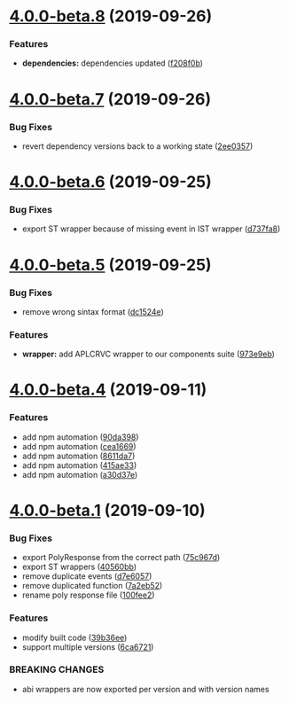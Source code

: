 # [4.0.0-beta.8](https://github.com/PolymathNetwork/polymath-abi-wrappers/compare/v4.0.0-beta.7@beta...v4.0.0-beta.8@beta) (2019-09-26)


### Features

* **dependencies:** dependencies updated ([f208f0b](https://github.com/PolymathNetwork/polymath-abi-wrappers/commit/f208f0b))

# [4.0.0-beta.7](https://github.com/PolymathNetwork/polymath-abi-wrappers/compare/v4.0.0-beta.6@beta...v4.0.0-beta.7@beta) (2019-09-26)


### Bug Fixes

* revert dependency versions back to a working state ([2ee0357](https://github.com/PolymathNetwork/polymath-abi-wrappers/commit/2ee0357))

# [4.0.0-beta.6](https://github.com/PolymathNetwork/polymath-abi-wrappers/compare/v4.0.0-beta.5@beta...v4.0.0-beta.6@beta) (2019-09-25)


### Bug Fixes

* export ST wrapper because of missing event in IST wrapper ([d737fa8](https://github.com/PolymathNetwork/polymath-abi-wrappers/commit/d737fa8))

# [4.0.0-beta.5](https://github.com/PolymathNetwork/polymath-abi-wrappers/compare/v4.0.0-beta.4@beta...v4.0.0-beta.5@beta) (2019-09-25)


### Bug Fixes

* remove wrong sintax format ([dc1524e](https://github.com/PolymathNetwork/polymath-abi-wrappers/commit/dc1524e))


### Features

* **wrapper:** add APLCRVC wrapper to our components suite ([973e9eb](https://github.com/PolymathNetwork/polymath-abi-wrappers/commit/973e9eb))

# [4.0.0-beta.4](https://github.com/PolymathNetwork/polymath-abi-wrappers/compare/v4.0.0-beta.3@beta...v4.0.0-beta.4@beta) (2019-09-11)


### Features

* add npm automation ([90da398](https://github.com/PolymathNetwork/polymath-abi-wrappers/commit/90da398))
* add npm automation ([cea1669](https://github.com/PolymathNetwork/polymath-abi-wrappers/commit/cea1669))
* add npm automation ([8611da7](https://github.com/PolymathNetwork/polymath-abi-wrappers/commit/8611da7))
* add npm automation ([415ae33](https://github.com/PolymathNetwork/polymath-abi-wrappers/commit/415ae33))
* add npm automation ([a30d37e](https://github.com/PolymathNetwork/polymath-abi-wrappers/commit/a30d37e))

# [4.0.0-beta.1](https://github.com/PolymathNetwork/polymath-abi-wrappers/compare/v3.0.0...v4.0.0-beta.1@beta) (2019-09-10)


### Bug Fixes

* export PolyResponse from the correct path ([75c967d](https://github.com/PolymathNetwork/polymath-abi-wrappers/commit/75c967d))
* export ST wrappers ([40560bb](https://github.com/PolymathNetwork/polymath-abi-wrappers/commit/40560bb))
* remove duplicate events ([d7e6057](https://github.com/PolymathNetwork/polymath-abi-wrappers/commit/d7e6057))
* remove duplicated function ([7a2eb52](https://github.com/PolymathNetwork/polymath-abi-wrappers/commit/7a2eb52))
* rename poly response file ([100fee2](https://github.com/PolymathNetwork/polymath-abi-wrappers/commit/100fee2))


### Features

* modify built code ([39b36ee](https://github.com/PolymathNetwork/polymath-abi-wrappers/commit/39b36ee))
* support multiple versions ([6ca6721](https://github.com/PolymathNetwork/polymath-abi-wrappers/commit/6ca6721))


### BREAKING CHANGES

* abi wrappers are now exported per version and with version names

